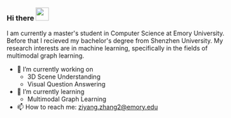 ### Hi there <img src='https://camo.githubusercontent.com/e8e7b06ecf583bc040eb60e44eb5b8e0ecc5421320a92929ce21522dbc34c891/68747470733a2f2f6d656469612e67697068792e636f6d2f6d656469612f6876524a434c467a6361737252346961377a2f67697068792e676966' width=30>

I am currently a master's student in Computer Science at Emory University. Before that I recieved my bachelor's degree from Shenzhen University. My research interests are in machine learning, specifically in the fields of multimodal graph learning.

- 🔭 I’m currently working on
  -  3D Scene Understanding
  -  Visual Question Answering
- 🌱 I’m currently learning
  -  Multimodal Graph Learning
- 📫 How to reach me: ziyang.zhang2@emory.edu
